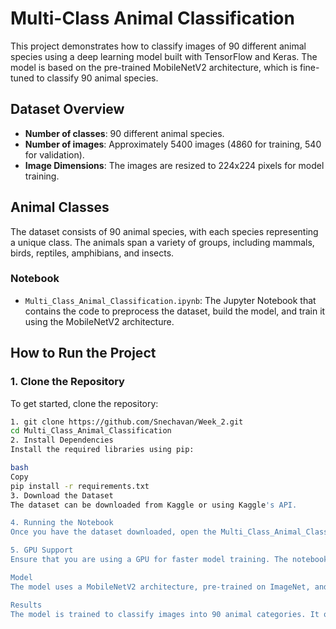 # Multi-Class Animal Classification

This project demonstrates how to classify images of 90 different animal species using a deep learning model built with TensorFlow and Keras. The model is based on the pre-trained MobileNetV2 architecture, which is fine-tuned to classify 90 animal species.

## Dataset Overview
- **Number of classes**: 90 different animal species.
- **Number of images**: Approximately 5400 images (4860 for training, 540 for validation).
- **Image Dimensions**: The images are resized to 224x224 pixels for model training.

## Animal Classes
The dataset consists of 90 animal species, with each species representing a unique class. The animals span a variety of groups, including mammals, birds, reptiles, amphibians, and insects.

### Notebook
- `Multi_Class_Animal_Classification.ipynb`: The Jupyter Notebook that contains the code to preprocess the dataset, build the model, and train it using the MobileNetV2 architecture.

## How to Run the Project

### 1. Clone the Repository

To get started, clone the repository:

```bash
1. git clone https://github.com/Snechavan/Week_2.git
cd Multi_Class_Animal_Classification
2. Install Dependencies
Install the required libraries using pip:

bash
Copy
pip install -r requirements.txt
3. Download the Dataset
The dataset can be downloaded from Kaggle or using Kaggle's API.

4. Running the Notebook
Once you have the dataset downloaded, open the Multi_Class_Animal_Classification.ipynb file in Jupyter Notebook or Google Colab. Run the cells sequentially to preprocess the data, build the model, and train it.

5. GPU Support
Ensure that you are using a GPU for faster model training. The notebook is set up to automatically detect and use a GPU if available.

Model
The model uses a MobileNetV2 architecture, pre-trained on ImageNet, and fine-tuned for animal classification. The model is further improved using data augmentation techniques to enhance its generalization ability.

Results
The model is trained to classify images into 90 animal categories. It outputs the predicted class label for each image, and the performance can be evaluated using metrics like accuracy and classification reports.



